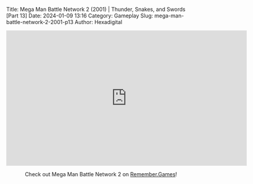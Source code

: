 Title: Mega Man Battle Network 2 (2001) | Thunder, Snakes, and Swords [Part 13]
Date: 2024-01-09 13:16
Category: Gameplay
Slug: mega-man-battle-network-2-2001-p13
Author: Hexadigital

<center><iframe src="https://www.youtube.com/embed/x_VeMNL9SJA?feature=oembed" allow="accelerometer; autoplay; encrypted-media; gyroscope; picture-in-picture" width="640" height="360" frameborder="0"></iframe>

Check out Mega Man Battle Network 2 on [Remember.Games](https://remember.games/game/2244/mega-man-battle-network-2/)!</center>